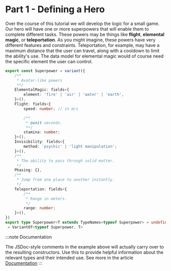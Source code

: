 # Part 1 - Defining a Hero

Over the course of this tutorial we will develop the logic for a small game. Our hero will have one or more superpowers that will enable them to complete different tasks. These powers may be things like **flight**, **elemental magic**, or **teleportation**. As you might imagine, these powers have very different features and constraints. Teleportation, for example, may have a maximum distance that the user can travel, along with a cooldown to limit the ability's use. The data model for elemental magic would of course need the specific element the user can control.

```ts
export const Superpower = variant({
    /**
     * Avatar-like powers
     **/
    ElementalMagic: fields<{
        element: 'fire' | 'air' | 'water' | 'earth',
    }>(),
    Flight: fields<{
        speed: number; // in m/s

        /**
         * @unit seconds.
         **/
        stamina: number;
    }>(),
    Invisibility: fields<{
        method: 'psychic' | 'light manipulation';
    }>(),
    /**
     * The ability to pass through solid matter.
     */
    Phasing: {},
    /**
     * Jump from one place to another instantly.
     */
    Teleportation: fields<{
        /**
         * Range in meters.
         */
        range: number;
    }>(),
})
export type Superpower<T extends TypeNames<typeof Superpower> = undefined>
 = VariantOf<typeof Superpower, T>
```

:::note Documentation

The JSDoc-style comments in the example above will actually carry over to the resulting constructors. Use this to provide helpful information about the relevant types and their intended use. See more in the article [Documentation](../articles/documentation)
:::